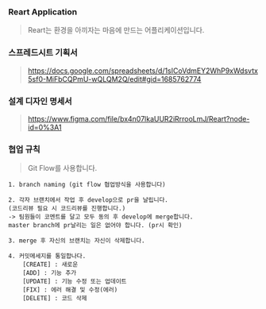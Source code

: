 ### Reart Application
> Reart는 환경을 아끼자는 마음에 만드는 어플리케이션입니다.

### 스프레드시트 기획서
> https://docs.google.com/spreadsheets/d/1sICoVdmEY2WhP9xWdsvtx5sf0-MiFbCQPmU-wQLQM2Q/edit#gid=1685762774

### 설계 디자인 명세서
> https://www.figma.com/file/bx4n07lkaUUR2iRrrooLmJ/Reart?node-id=0%3A1

### 협업 규칙  
> Git Flow를 사용합니다.  
``` 
1. branch naming (git flow 협업방식을 사용합니다)  

2. 각자 브랜치에서 작업 후 develop으로 pr을 날립니다.   
(코드리뷰 필요 시 코드리뷰를 진행합니다.)
-> 팀원들이 코멘트를 달고 모두 동의 후 develop에 merge합니다.
master branch에 pr날리는 일은 없어야 합니다. (pr시 확인)

3. merge 후 자신의 브랜치는 자신이 삭제합니다.

4. 커밋메세지를 통일합나다.
    [CREATE] : 새로운 
    [ADD] : 기능 추가
    [UPDATE] : 기능 수정 또는 업데이트
    [FIX] : 에러 해결 및 수정(에러)
    [DELETE] : 코드 삭제
```

>

